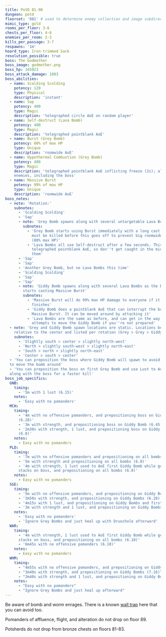 ```yaml
---
title: PotD 81-90
dungeon: potd
floorset: '081' # used to determine enemy collection and image subdirectory
mimic_type: gold
rooms_per_floor: 3-6
chests_per_floor: 4-6
enemies_per_room: 2-3
kills_per_passage: 3-7
respawns: '1m'
hoard_type: Iron-trimmed Sack
resolution_possible: true
boss: The Godmother
boss_image: godmother.png
boss_hp: 165023
boss_attack_damage: 1003
boss_abilities:
  - name: Scalding Scolding
    potency: 120
    type: Physical
    description: 'instant'
  - name: Sap
    potency: 400
    type: Magic
    description: 'telegraphed circle AoE on random player'
  - name: Self-destruct (Lava Bomb)
    potency: 400
    type: Magic
    description: 'telegraphed pointblank AoE'
  - name: Burst (Grey Bomb)
    potency: 80% of max HP
    type: Unique
    description: 'roomwide AoE'
  - name: Hypothermal Combustion (Grey Bomb)
    potency: 400
    type: Magic
    description: 'telegraphed pointblank AoE inflicting freeze (2s); also hits
    enemies, including the boss'
  - name: Massive Burst
    potency: 99% of max HP
    type: Unique
    description: 'roomwide AoE'
boss_notes:
  - note: 'Rotation:'
    subnotes:
      - 'Scalding Scolding'
      - 'Sap'
      - note: 'Grey Bomb spawns along with several untargetable Lava Bombs'
        subnotes:
          - 'Grey Bomb starts using Burst immediately with a long cast time. It
            must be killed before this goes off to prevent big roomwide damage
            (80% max HP)'
          - 'Lava Bombs all use Self-destruct after a few seconds. This is a
            telegraphed pointblank AoE, so don''t get caught in the middle of
            them'
      - 'Sap'
      - 'Sap'
      - 'Another Grey Bomb, but no Lava Bombs this time'
      - 'Scalding Scolding'
      - 'Sap'
      - 'Sap'
      - note: 'Giddy Bomb spawns along with several Lava Bombs as the boss
        starts casting Massive Burst'
        subnotes:
          - 'Massive Burst will do 99% max HP damage to everyone if it
            finishes'
          - 'Giddy Bomb does a pointblank AoE that can interrupt the boss''s
            Massive Burst. It can be moved around by attacking it'
          - 'Lava Bombs are the same as before, and can get in the way of your
            attempts to move the Giddy Bomb if you''re not prepared'
  - note: 'Grey and Giddy Bomb spawn locations are static. Locations below are
    relative to the center and listed per rotation (Grey > Grey > Giddy)'
    subnotes:
      - 'Slightly south > center > slightly north-west'
      - 'North > slightly south-west > slightly north-east'
      - 'South > north > slightly north-east'
      - 'Center > south > center'
  - 'You can preposition the boss where Giddy Bomb will spawn to avoid having
  to move the bomb around'
  - 'You can preposition the boss on first Grey Bomb and use Lust to AoE it
  along with the boss for a faster kill'
boss_job_specifics:
  GNB:
    timing:
      - '5m with 1 lust (6.15)'
    notes:
      - 'Easy with no pomanders'
  MCH:
    timing:
      - '4m with no offensive pomanders, and prepositioning boss on Giddy Bombs
      (6.28)'
      - '3m with strength, and prepositioning boss on Giddy Bomb (6.45)'
      - '2m30s with strength, 1 lust, and prepositioning boss on Giddy Bomb
      (6.0)'
    notes:
      - Easy with no pomanders
  PLD:
    timing:
      - '7m with no offensive pomanders and prepositioning on all bombs (6.0)'
      - '5m with strength and prepositioning on all bombs (6.0)'
      - '4m with strength, 1 lust used to AoE first Giddy Bomb while getting 5
      stacks on boss, and prepositioning on all bombs (6.0)'
    notes:
      - Easy with no pomanders
  SGE:
    timing:
      - '5m with no offensive pomanders, and prepositioning on Giddy Bombs (6.28)'
      - '3m50s with strength, and prepositioning on Giddy Bombs (6.28)'
      - '4m15s with 1 lust, and prepositioning on Giddy Bombs and first Grey Bomb (6.28)'
      - '3m with strength and 1 lust, and prepositioning on Giddy Bombs and first Grey Bomb (6.28)'
    notes:
      - 'Easy with no pomanders'
      - 'Ignore Grey Bombs and just heal up with Druochole afterward'
  WAR:
    timing:
      - '4m with strength, 1 lust used to AoE first Giddy Bomb while getting 5
      stacks on boss, and prepositioning on all bombs (6.10)'
      - '6m45s with no offensive pomanders (6.10)'
    notes:
      - Easy with no pomanders
  WHM:
    timing:
      - "4m55s with no offensive pomanders, and prepositioning on Giddy Bombs (7.16)"
      - "3m40s with strength, and prepositioning on Giddy Bombs (7.16)"
      - "2m40s with strength and 1 lust, and prepositioning on Giddy Bombs and first Grey Bomb (7.16)"
    notes:
      - "Easy with no pomanders"
      - "Ignore Grey Bombs and just heal up afterward"
---
```


Be aware of bomb and worm enrages. There is a known
[wall trap](/wall_traps.html#potd-81-109) here that you can avoid too.

Pomanders of affluence, flight, and alteration do not drop on floor 89.

Potsherds do not drop from bronze chests on floors 81-83.
